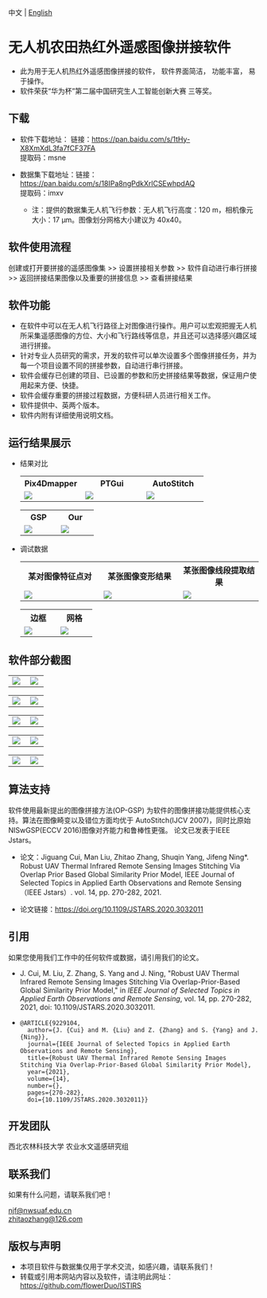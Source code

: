 中文 | [English](https://github.com/flowerDuo/ISTIRS/blob/main/README.md)

# 无人机农田热红外遥感图像拼接软件

* 此为用于无人机热红外遥感图像拼接的软件， 软件界面简洁， 功能丰富， 易于操作。
* 软件荣获“华为杯”第二届中国研究生人工智能创新大赛 三等奖。

## 下载

* 软件下载地址： 链接：https://pan.baidu.com/s/1tHy-X8XmXdL3fa7fCF37FA <br/>
  	提取码：msne   <br/>

* 数据集下载地址：链接：https://pan.baidu.com/s/18IPa8ngPdkXrlCSEwhpdAQ <br/>
   提取码：imxv <br/>
  * 注：提供的数据集无人机飞行参数：无人机飞行高度：120 m，相机像元大小：17 µm。图像划分网格大小建议为 40x40。

## 软件使用流程

创建或打开要拼接的遥感图像集 >> 设置拼接相关参数 >> 软件自动进行串行拼接 >> 返回拼接结果图像以及重要的拼接信息 >> 查看拼接结果 

## 软件功能

 - 在软件中可以在无人机飞行路径上对图像进行操作。用户可以宏观把握无人机所采集遥感图像的方位、大小和飞行路线等信息，并且还可以选择感兴趣区域进行拼接。
 - 针对专业人员研究的需求，开发的软件可以单次设置多个图像拼接任务，并为每一个项目设置不同的拼接参数，自动进行串行拼接。
 - 软件会缓存已创建的项目、已设置的参数和历史拼接结果等数据，保证用户使用起来方便、快捷。
 - 软件会缓存重要的拼接过程数据，方便科研人员进行相关工作。
 - 软件提供中、英两个版本。
 - 软件内附有详细使用说明文档。

## 运行结果展示

* 结果对比

  <table>
    <tr>
      <th>Pix4Dmapper</th>
      <th>PTGui</th> 
      <th>AutoStitch</th>
    </tr>
    <tr>
      <td width="33%"><img src="https://github.com/flowerDuo/ISTIRS/blob/main/imgs/datas/Pix4Dmapper.png"/></td>
      <td width="33%"><img src="https://github.com/flowerDuo/ISTIRS/blob/main/imgs/datas/PTGui.png"/></td> 
      <td width="33%"><img src="https://github.com/flowerDuo/ISTIRS/blob/main/imgs/datas/AutoStitch.png"/></td>
    </tr>
  </table>


  <table>
    <tr>
      <th>GSP</th>
      <th>Our</th> 
    </tr>
    <tr>
      <td width="33%"><img src="https://github.com/flowerDuo/ISTIRS/blob/main/imgs/datas/GSP.png"/></td>
      <td width="33%"><img src="https://github.com/flowerDuo/ISTIRS/blob/main/imgs/datas/Ours.png"/></td> 
    </tr>
  </table>

* 调试数据

  <table>
    <tr>
      <th>某对图像特征点对</th>
      <th>某张图像变形结果</th> 
      <th>某张图像线段提取结果</th>
    </tr>
    <tr>
      <td width="33%"><img src="https://github.com/flowerDuo/ISTIRS/blob/main/imgs/datas/Ransac_pair.jpg"/></td>
      <td width="33%"><img src="https://github.com/flowerDuo/ISTIRS/blob/main/imgs/datas/Single_wrap.png"/></td> 
      <td width="33%"><img src="https://github.com/flowerDuo/ISTIRS/blob/main/imgs/datas/line-result.jpg"/></td>
    </tr>
  </table>


  <table>
    <tr>
      <th>边框</th>
      <th>网格</th> 
    </tr>
    <tr>
      <td width="33%"><img src="https://github.com/flowerDuo/ISTIRS/blob/main/imgs/datas/f01-%5BOP_GSP_Border%5D.png"/></td>
      <td width="33%"><img src="https://github.com/flowerDuo/ISTIRS/blob/main/imgs/datas/f01-%5BOP_GSP_Mesh%5D.png"/></td> 
    </tr>
  </table>

## 软件部分截图

<table>
  <tr>
    <td width="45%"><img src="https://github.com/flowerDuo/ISTIRS/blob/main/imgs/image004.png"/></td>
    <td width="45%"><img src="https://github.com/flowerDuo/ISTIRS/blob/main/imgs/image008.png"/></td>
  </tr>
</table>

<table>
  <tr>
    <td width="45%"><img src="https://github.com/flowerDuo/ISTIRS/blob/main/imgs/image024.png"/></td>
    <td width="45%"><img src="https://github.com/flowerDuo/ISTIRS/blob/main/imgs/image025.gif"/></td>
  </tr>
</table>

<table>
  <tr>
    <td width="45%"><img src="https://github.com/flowerDuo/ISTIRS/blob/main/imgs/CH/image027.gif"/></td>
    <td width="45%"><img src="https://github.com/flowerDuo/ISTIRS/blob/main/imgs/CH/image029.gif"/></td>
  </tr>
</table>

<table>
  <tr>
    <td width="45%"><img src="https://github.com/flowerDuo/ISTIRS/blob/main/imgs/CH/image034.png"/></td>
    <td width="45%"><img src="https://github.com/flowerDuo/ISTIRS/blob/main/imgs/CH/image036.png"/></td>
  </tr>
</table>

<table>
  <tr>
    <td width="45%"><img src="https://github.com/flowerDuo/ISTIRS/blob/main/imgs/CH/image042.png"/></td>
    <td width="45%"><img src="https://github.com/flowerDuo/ISTIRS/blob/main/imgs/image038.png"/></td>
  </tr>
</table>

## 算法支持

软件使用最新提出的图像拼接方法(OP-GSP)  为软件的图像拼接功能提供核心支持。算法在图像畸变以及错位方面均优于 AutoStitch(IJCV 2007)，同时比原始 NISwGSP(ECCV 2016)图像对齐能力和鲁棒性更强。 论文已发表于IEEE Jstars。

* 论文：Jiguang Cui, Man Liu, Zhitao Zhang, Shuqin Yang, Jifeng Ning*. Robust UAV Thermal Infrared Remote Sensing Images Stitching Via Overlap Prior Based Global Similarity Prior Model, IEEE Journal of Selected Topics in Applied Earth Observations and Remote Sensing （IEEE Jstars）. vol. 14, pp. 270-282, 2021.

* 论文链接：https://doi.org/10.1109/JSTARS.2020.3032011

## 引用

 如果您使用我们工作中的任何软件或数据，请引用我们的论文。

* J. Cui, M. Liu, Z. Zhang, S. Yang and J. Ning, "Robust UAV Thermal Infrared Remote Sensing Images Stitching Via Overlap-Prior-Based Global Similarity Prior Model," in *IEEE Journal of Selected Topics in Applied Earth Observations and Remote Sensing*, vol. 14, pp. 270-282, 2021, doi: 10.1109/JSTARS.2020.3032011.

* ```
  @ARTICLE{9229104,
    author={J. {Cui} and M. {Liu} and Z. {Zhang} and S. {Yang} and J. {Ning}},
    journal={IEEE Journal of Selected Topics in Applied Earth Observations and Remote Sensing}, 
    title={Robust UAV Thermal Infrared Remote Sensing Images Stitching Via Overlap-Prior-Based Global Similarity Prior Model}, 
    year={2021},
    volume={14},
    number={},
    pages={270-282},
    doi={10.1109/JSTARS.2020.3032011}}
  ```

## 开发团队

西北农林科技大学 农业水文遥感研究组

## 联系我们

如果有什么问题，请联系我们吧！

njf@nwsuaf.edu.cn <br/> zhitaozhang@126.com 

## 版权与声明
* 本项目软件与数据集仅用于学术交流，如感兴趣，请联系我们！
* 转载或引用本网站内容以及软件，请注明此网址：https://github.com/flowerDuo/ISTIRS
